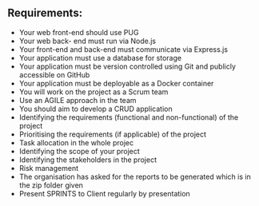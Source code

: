 ## Requirements:

* Your web front-end should use PUG
* Your web back- end must run via Node.js
* Your front-end and back-end must communicate via Express.js
* Your application must use a database for storage
* Your application must be version controlled using Git and publicly accessible on
GitHub
* Your application must be deployable as a Docker container
* You will work on the project as a Scrum team
* Use an AGILE approach in the team
* You should aim to develop a CRUD application
* Identifying the requirements (functional and non-functional) of the project
* Prioritising the requirements (if applicable) of the project
* Task allocation in the whole projec
* Identifying the scope of your project
* Identifying the stakeholders in the project
* Risk management
* The organisation has asked for the reports to be generated which is in the zip folder given
* Present SPRINTS to Client regularly by presentation
